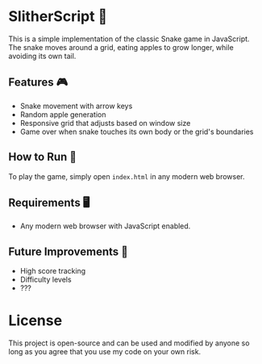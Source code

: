 # SlitherScript 🐍

This is a simple implementation of the classic Snake game in JavaScript. The snake moves around a grid, eating apples to grow longer, while avoiding its own tail.

## Features 🎮

- Snake movement with arrow keys
- Random apple generation
- Responsive grid that adjusts based on window size
- Game over when snake touches its own body or the grid's boundaries

## How to Run 🚀

To play the game, simply open `index.html` in any modern web browser.

## Requirements 🖥️

- Any modern web browser with JavaScript enabled.

## Future Improvements 🚀

- High score tracking
- Difficulty levels
- ???

# License

This project is open-source and can be used and modified by anyone so long as you agree that you use my code on your own risk.
